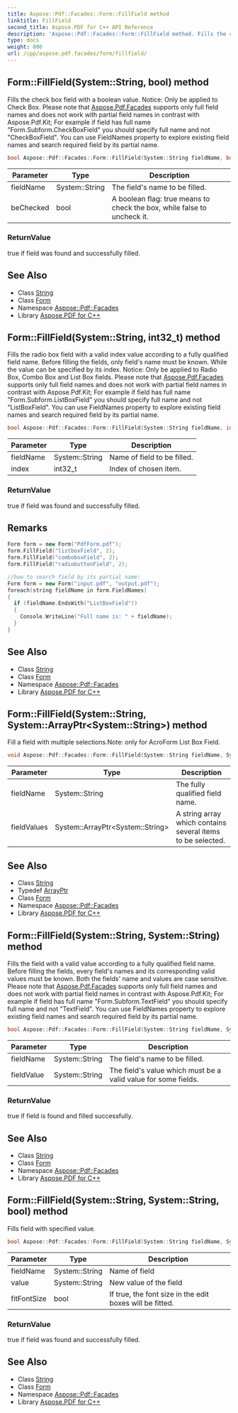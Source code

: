 ```yaml
---
title: Aspose::Pdf::Facades::Form::FillField method
linktitle: FillField
second_title: Aspose.PDF for C++ API Reference
description: 'Aspose::Pdf::Facades::Form::FillField method. Fills the check box field with a boolean value. Notice: Only be applied to Check Box. Please note that Aspose.Pdf.Facades supports only full field names and does not work with partial field names in contrast with Aspose.Pdf.Kit; For example if field has full name "Form.Subform.CheckBoxField" you should specify full name and not "CheckBoxField". You can use FieldNames property to explore existing field names and search required field by its partial name in C++.'
type: docs
weight: 800
url: /cpp/aspose.pdf.facades/form/fillfield/
---
```

## Form::FillField(System::String, bool) method


Fills the check box field with a boolean value. Notice: Only be applied to Check Box. Please note that [Aspose.Pdf.Facades](../../) supports only full field names and does not work with partial field names in contrast with Aspose.Pdf.Kit; For example if field has full name "Form.Subform.CheckBoxField" you should specify full name and not "CheckBoxField". You can use FieldNames property to explore existing field names and search required field by its partial name.

```cpp
bool Aspose::Pdf::Facades::Form::FillField(System::String fieldName, bool beChecked)
```


| Parameter | Type | Description |
| --- | --- | --- |
| fieldName | System::String | The field's name to be filled. |
| beChecked | bool | A boolean flag: true means to check the box, while false to uncheck it. |

### ReturnValue

true if field was found and successfully filled.

## See Also

* Class [String](../../../system/string/)
* Class [Form](../)
* Namespace [Aspose::Pdf::Facades](../../)
* Library [Aspose.PDF for C++](../../../)
## Form::FillField(System::String, int32_t) method


Fills the radio box field with a valid index value according to a fully qualified field name. Before filling the fields, only field's name must be known. While the value can be specified by its index. Notice: Only be applied to Radio Box, Combo Box and List Box fields. Please note that [Aspose.Pdf.Facades](../../) supports only full field names and does not work with partial field names in contrast with Aspose.Pdf.Kit; For example if field has full name "Form.Subform.ListBoxField" you should specify full name and not "ListBoxField". You can use FieldNames property to explore existing field names and search required field by its partial name.

```cpp
bool Aspose::Pdf::Facades::Form::FillField(System::String fieldName, int32_t index)
```


| Parameter | Type | Description |
| --- | --- | --- |
| fieldName | System::String | Name of field to be filled. |
| index | int32_t | Index of chosen item. |

### ReturnValue

true if field was found and successfully filled.
## Remarks




```cpp
Form form = new Form("PdfForm.pdf");
form.FillField("listboxField", 2);
form.FillField("comboboxField", 2);
form.FillField("radiobuttonField", 2);
```

```cpp
//how to search field by its partial name:
Form form = new Form("input.pdf", "output.pdf");
foreach(string fieldName in form.FieldNames)
{
  if (fieldName.EndsWith("ListBoxField"))
  {
    Console.WriteLine("Full name is: " + fieldName);
  }
}
```

## See Also

* Class [String](../../../system/string/)
* Class [Form](../)
* Namespace [Aspose::Pdf::Facades](../../)
* Library [Aspose.PDF for C++](../../../)
## Form::FillField(System::String, System::ArrayPtr\<System::String\>) method


Fill a field with multiple selections.Note: only for AcroForm List Box Field.

```cpp
void Aspose::Pdf::Facades::Form::FillField(System::String fieldName, System::ArrayPtr<System::String> fieldValues)
```


| Parameter | Type | Description |
| --- | --- | --- |
| fieldName | System::String | The fully qualified field name. |
| fieldValues | System::ArrayPtr\<System::String\> | A string array which contains several items to be selected. |

## See Also

* Class [String](../../../system/string/)
* Typedef [ArrayPtr](../../../system/arrayptr/)
* Class [Form](../)
* Namespace [Aspose::Pdf::Facades](../../)
* Library [Aspose.PDF for C++](../../../)
## Form::FillField(System::String, System::String) method


Fills the field with a valid value according to a fully qualified field name. Before filling the fields, every field's names and its corresponding valid values must be known. Both the fields' name and values are case sensitive. Please note that [Aspose.Pdf.Facades](../../) supports only full field names and does not work with partial field names in contrast with Aspose.Pdf.Kit; For example if field has full name "Form.Subform.TextField" you should specify full name and not "TextField". You can use FieldNames property to explore existing field names and search required field by its partial name.

```cpp
bool Aspose::Pdf::Facades::Form::FillField(System::String fieldName, System::String fieldValue)
```


| Parameter | Type | Description |
| --- | --- | --- |
| fieldName | System::String | The field's name to be filled. |
| fieldValue | System::String | The field's value which must be a valid value for some fields. |

### ReturnValue

true if field is found and filled successfully.

## See Also

* Class [String](../../../system/string/)
* Class [Form](../)
* Namespace [Aspose::Pdf::Facades](../../)
* Library [Aspose.PDF for C++](../../../)
## Form::FillField(System::String, System::String, bool) method


Fills field with specified value.

```cpp
bool Aspose::Pdf::Facades::Form::FillField(System::String fieldName, System::String value, bool fitFontSize)
```


| Parameter | Type | Description |
| --- | --- | --- |
| fieldName | System::String | Name of field |
| value | System::String | New value of the field |
| fitFontSize | bool | If true, the font size in the edit boxes will be fitted. |

### ReturnValue

true if field was found and successfully filled.

## See Also

* Class [String](../../../system/string/)
* Class [Form](../)
* Namespace [Aspose::Pdf::Facades](../../)
* Library [Aspose.PDF for C++](../../../)
